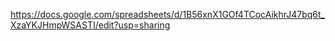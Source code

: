 https://docs.google.com/spreadsheets/d/1B56xnX1GOf4TCocAikhrJ47bq6t_XzaYKJHmpWSASTI/edit?usp=sharing
